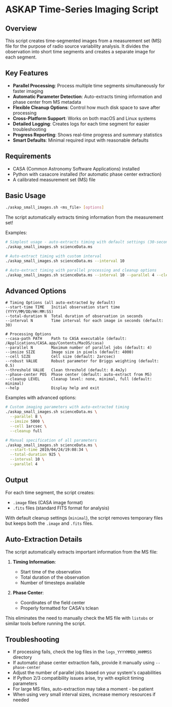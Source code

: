 # ASKAP Time-Series Imaging Script

## Overview

This script creates time-segmented images from a measurement set (MS) file for the purpose of radio source variability analysis. It divides the observation into short time segments and creates a separate image for each segment.

## Key Features

- **Parallel Processing**: Process multiple time segments simultaneously for faster imaging
- **Automatic Parameter Detection**: Auto-extracts timing information and phase center from MS metadata
- **Flexible Cleanup Options**: Control how much disk space to save after processing
- **Cross-Platform Support**: Works on both macOS and Linux systems
- **Detailed Logging**: Creates logs for each time segment for easier troubleshooting
- **Progress Reporting**: Shows real-time progress and summary statistics
- **Smart Defaults**: Minimal required input with reasonable defaults

## Requirements

- CASA (Common Astronomy Software Applications) installed
- Python with casacore installed (for automatic phase center extraction)
- A calibrated measurement set (MS) file

## Basic Usage

```bash
./askap_small_images.sh <ms_file> [options]
```

The script automatically extracts timing information from the measurement set!

Examples:
```bash
# Simplest usage - auto-extracts timing with default settings (30-second intervals)
./askap_small_images.sh scienceData.ms

# Auto-extract timing with custom interval
./askap_small_images.sh scienceData.ms --interval 10

# Auto-extract timing with parallel processing and cleanup options
./askap_small_images.sh scienceData.ms --interval 10 --parallel 4 --cleanup minimal
```

## Advanced Options

```
# Timing Options (all auto-extracted by default)
--start-time TIME   Initial observation start time (YYYY/MM/DD/HH:MM:SS)
--total-duration N  Total duration of observation in seconds
--interval N        Time interval for each image in seconds (default: 30)

# Processing Options
--casa-path PATH    Path to CASA executable (default: /Applications/CASA.app/Contents/MacOS/casa)
--parallel N        Maximum number of parallel jobs (default: 4)
--imsize SIZE       Image size in pixels (default: 4000)
--cell SIZE         Cell size (default: 2arcsec)
--robust VALUE      Robust parameter for Briggs weighting (default: 0.5)
--threshold VALUE   Clean threshold (default: 0.4mJy)
--phase-center POS  Phase center (default: auto-extract from MS)
--cleanup LEVEL     Cleanup level: none, minimal, full (default: minimal)
--help              Display help and exit
```

Examples with advanced options:

```bash
# Custom imaging parameters with auto-extracted timing
./askap_small_images.sh scienceData.ms \
  --parallel 8 \
  --imsize 5000 \
  --cell 1arcsec \
  --cleanup full

# Manual specification of all parameters
./askap_small_images.sh scienceData.ms \
  --start-time 2019/04/24/19:08:34 \
  --total-duration 925 \
  --interval 10 \
  --parallel 4
```

## Output

For each time segment, the script creates:
- `.image` files (CASA image format)
- `.fits` files (standard FITS format for analysis)

With default cleanup settings (`minimal`), the script removes temporary files but keeps both the `.image` and `.fits` files.

## Auto-Extraction Details

The script automatically extracts important information from the MS file:

1. **Timing Information**:
   - Start time of the observation
   - Total duration of the observation
   - Number of timesteps available

2. **Phase Center**:
   - Coordinates of the field center
   - Properly formatted for CASA's tclean

This eliminates the need to manually check the MS file with `listobs` or similar tools before running the script.

## Troubleshooting

- If processing fails, check the log files in the `logs_YYYYMMDD_HHMMSS` directory
- If automatic phase center extraction fails, provide it manually using `--phase-center`
- Adjust the number of parallel jobs based on your system's capabilities
- If Python 2/3 compatibility issues arise, try with explicit timing parameters
- For large MS files, auto-extraction may take a moment - be patient
- When using very small interval sizes, increase memory resources if needed
